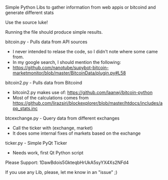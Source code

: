 Simple Python Libs to gather information from web appis or bitcoind and generate different stats

Use the source luke!

Running the file should produce simple results.

bitcoin.py - Pulls data from API sources
- I never intended to relase the code, so I didn't note where some came from. 
- In my google search, I should mention the following:
- https://github.com/nanotube/supybot-bitcoin-marketmonitor/blob/master/BitcoinData/plugin.py#L58

bitcoin2.py - Pulls data from Bitcoind
- bitcoin2.py makes use of: https://github.com/laanwj/bitcoin-python
- Most of the calculations comes from https://github.com/lirazsiri/blockexplorer/blob/master/htdocs/includes/app_stats.inc

btcexchange.py - Query data from different exchanges
- Call the ticker with (exchange, market)
- It does some internal fixes of markets based on the exchange

ticker.py - Simple PyQt Ticker
- Needs work, first Qt Python script

Please Support: 1DawBdois5GkteqbHrUkA5syYX4Xs2NFd4

If you use any Lib, please, let me know in an "issue" ;)